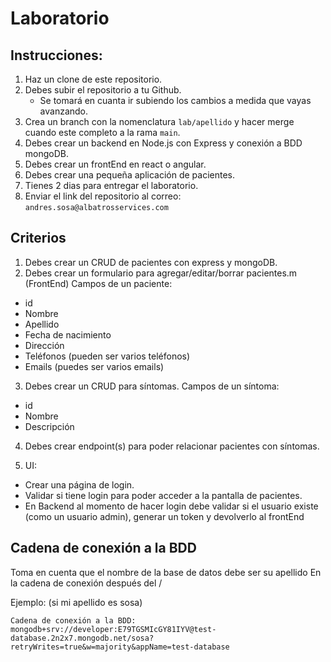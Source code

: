 # Laboratorio

## Instrucciones:

1. Haz un clone de este repositorio.
2. Debes subir el repositorio a tu Github.
   - Se tomará en cuanta ir subiendo los cambios a medida que vayas avanzando.
3. Crea un branch con la nomenclatura `lab/apellido` y hacer merge cuando este completo a la rama `main`.
4. Debes crear un backend en Node.js con Express y conexión a BDD mongoDB.
5. Debes crear un frontEnd en react o angular.
6. Debes crear una pequeña aplicación de pacientes.
7. Tienes 2 dias para entregar el laboratorio.
8. Enviar el link del repositorio al correo: `andres.sosa@albatrosservices.com`

## Criterios

1. Debes crear un CRUD de pacientes con express y mongoDB.
2. Debes crear un formulario para agregar/editar/borrar pacientes.m (FrontEnd)
Campos de un paciente:
- id
- Nombre
- Apellido
- Fecha de nacimiento
- Dirección
- Teléfonos (pueden ser varios teléfonos)
- Emails (puedes ser varios emails)

3. Debes crear un CRUD para síntomas.
Campos de un síntoma:
- id
- Nombre
- Descripción

4. Debes crear endpoint(s) para poder relacionar pacientes con síntomas.

5. UI: 
- Crear una página de login.
- Validar si tiene login para poder acceder a la pantalla de pacientes.
- En Backend al momento de hacer login debe validar si el usuario existe (como un usuario admin), generar un token y devolverlo al frontEnd

## Cadena de conexión a la BDD 
Toma en cuenta que el nombre de la base de datos debe ser su apellido
En la cadena de conexión después del /<apellido>

Ejemplo: (si mi apellido es sosa)

`Cadena de conexión a la BDD: mongodb+srv://developer:E79TGSMIcGY81IYV@test-database.2n2x7.mongodb.net/sosa?retryWrites=true&w=majority&appName=test-database`

